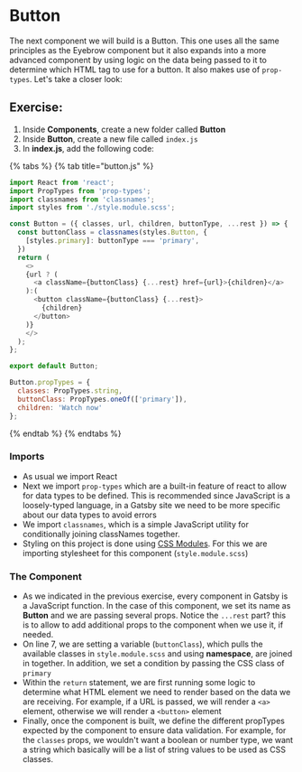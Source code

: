 # Button

The next component we will build is a Button. This one uses all the same principles as the Eyebrow component but it also expands into a more advanced component by using logic on the data being passed to it to determine which HTML tag to use for a button. It also makes use of `prop-types`. Let's take a closer look:

## Exercise:

1. Inside **Components**, create a new folder called **Button**
2. Inside **Button**, create a new file called `index.js`
3. In **index.js**, add the following code:

{% tabs %}
{% tab title="button.js" %}
```javascript
import React from 'react';
import PropTypes from 'prop-types';
import classnames from 'classnames';
import styles from './style.module.scss';

const Button = ({ classes, url, children, buttonType, ...rest }) => {
  const buttonClass = classnames(styles.Button, {
    [styles.primary]: buttonType === 'primary',
  })
  return (
    <>
    {url ? (
      <a className={buttonClass} {...rest} href={url}>{children}</a>
    ):(
      <button className={buttonClass} {...rest}>
        {children}
      </button>
    )}
    </>
  );
};

export default Button;

Button.propTypes = {
  classes: PropTypes.string,
  buttonClass: PropTypes.oneOf(['primary']),
  children: 'Watch now'
};
```
{% endtab %}
{% endtabs %}

### Imports

* As usual we import React
* Next we import `prop-types` which are a built-in feature of react to allow for data types to be defined.  This is recommended since JavaScript is a loosely-typed language, in a Gatsby site we need to be more specific about our data types to avoid errors
* We import `classnames`, which is a simple JavaScript utility for conditionally joining classNames together.
* Styling on this project is done using [CSS Modules](working-with-css.md).  For this we are importing stylesheet for this component \(`style.module.scss`\)

### The Component

* As we indicated in the previous exercise, every component in Gatsby is a JavaScript function. In the case of this component, we set its name as **Button** and we are passing several props. Notice the `...rest` part? this is to allow to add additional props to the component when we use it, if needed.
* On line 7, we are setting a variable \(`buttonClass`\), which pulls the available classes in `style.module.scss` and using **namespace**, are joined in together.  In addition, we set a condition by passing the CSS class of `primary` 
* Within the `return` statement, we are first running some logic to determine what HTML element we need to render based on the data we are receiving. For example, if a URL is passed, we will render a `<a>` element, otherwise we will render a `<button>` element
* Finally, once the component is built, we define the different propTypes expected by the component to ensure data validation. For example, for the `classes` props, we wouldn't want a boolean or number type, we want a string which basically will be a list of string values to be used as CSS classes.

